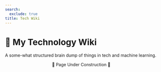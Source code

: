 ```yaml
---
search:
  exclude: true
title: Tech Wiki
---
```


<style>
  .md-sidebar--secondary:not([hidden]) {
    visibility: hidden;
  }
</style>

# 📝 My Technology Wiki

A some-what structured brain dump of things in tech and machine learning.

<center>
🚧 Page Under Construction 🚧
</center>
